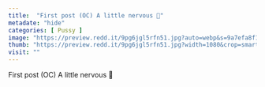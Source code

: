 ```yaml
---
title:  "First post (OC) A little nervous 🥰"
metadate: "hide"
categories: [ Pussy ]
image: "https://preview.redd.it/9pg6jgl5rfn51.jpg?auto=webp&s=9a7efa8f1ccf520b0cbff149e79ec835c44343ad"
thumb: "https://preview.redd.it/9pg6jgl5rfn51.jpg?width=1080&crop=smart&auto=webp&s=0c63e54029d9fc860f11e46ee0179a80a99c99b0"
visit: ""
---
```

First post (OC) A little nervous 🥰
